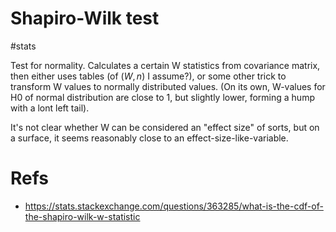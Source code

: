 # Shapiro-Wilk test

#stats

Test for normality. Calculates a certain W statistics from covariance matrix, then either uses tables  (of $(W,n)$ I assume?), or some other trick to transform W values to normally distributed values. (On its own, W-values for H0 of normal distribution are close to 1, but slightly lower, forming a hump with a lont left tail).

It's not clear whether W can be considered an "effect size" of sorts, but on a surface, it seems reasonably close to an effect-size-like-variable.

# Refs

* https://stats.stackexchange.com/questions/363285/what-is-the-cdf-of-the-shapiro-wilk-w-statistic
